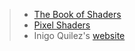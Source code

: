 > - [The Book of Shaders](https://thebookofshaders.com/)
> - [Pixel Shaders](http://pixelshaders.com/)
> - Inigo Quilez's [website](http://www.iquilezles.org/www/index.htm)
